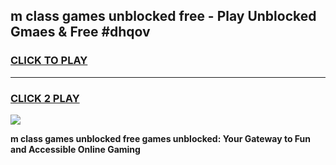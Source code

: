 
## m class games unblocked free - Play Unblocked Gmaes & Free #dhqov
<h3>
<a href="https://premium.freeplayer.one?title=m_class_games_unblocked_free&ref=03M">CLICK TO PLAY</a></h3>
<hr>

<h3>
<a href="https://premium.freeplayer.one?title=m_class_games_unblocked_free&ref=03M">CLICK 2 PLAY</a>
  
</h3>

<a href="https://premium.freeplayer.one?title=m_class_games_unblocked_free&ref=03M"><img src="https://clearcache.store/games.png"></a>


**m class games unblocked free games unblocked: Your Gateway to Fun and Accessible Online Gaming**
